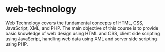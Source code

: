 # web-technology

Web Technology covers the fundamental concepts of HTML, CSS, JavaScript, XML, and PHP.
The main objective of this course is to provide basic knowledge of web design using HTML and CSS, client side scripting using JavaScript, handling web data using XML and server side scripting using PHP.

